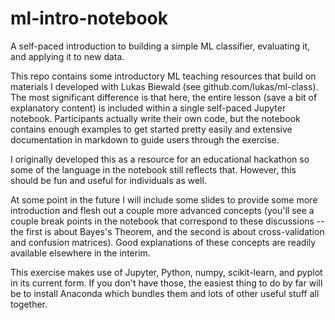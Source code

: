 # ml-intro-notebook
A self-paced introduction to building a simple ML classifier, evaluating it, and applying it to new data.

This repo contains some introductory ML teaching resources that build on materials I developed with Lukas Biewald 
(see github.com/lukas/ml-class). The most
significant difference is that here, the entire lesson (save a bit of explanatory content) is included within a single
self-paced Jupyter notebook. Participants actually write their own code, but the notebook contains enough examples to get
started pretty easily and extensive documentation in markdown to guide users through the exercise.

I originally developed this as a resource for an educational hackathon so some of the language in the notebook still reflects
that. However, this should be fun and useful for individuals as well.

At some point in the future I will include some slides to provide some more introduction and flesh out a couple more advanced
concepts (you'll see a couple break points in the notebook that correspond to these discussions -- the first is about Bayes's
Theorem, and the second is about cross-validation and confusion matrices). Good explanations of these concepts are readily
available elsewhere in the interim.

This exercise makes use of Jupyter, Python, numpy, scikit-learn, and pyplot in its current form. If you don't have those,
the easiest thing to do by far will be to install Anaconda which bundles them and lots of other useful stuff all together.
